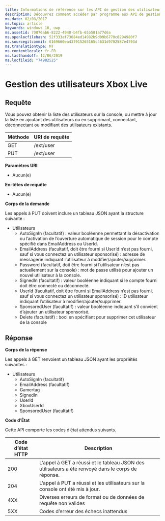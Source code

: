 ```yaml
---
title: Informations de référence sur les API de gestion des utilisateurs test Xbox Live
description: Découvrez comment accéder par programme aux API de gestion des utilisateurs.
ms.date: 02/08/2017
ms.topic: article
keywords: windows 10, uwp
ms.assetid: 70876ab6-8222-4940-b4fb-65b581a77d6a
ms.openlocfilehash: 52f333af73084ed14982b9d09b6770c8294980f7
ms.sourcegitcommit: 6169660ea437915265165c4631d9702587e4793d
ms.translationtype: MT
ms.contentlocale: fr-FR
ms.lasthandoff: 12/06/2019
ms.locfileid: "74902525"
---
```

# <a name="xbox-live-user-management"></a>Gestion des utilisateurs Xbox Live

## <a name="request"></a>Requête

Vous pouvez obtenir la liste des utilisateurs sur la console, ou mettre à jour la liste en ajoutant des utilisateurs ou en supprimant, connectant, déconnectant ou modifiant des utilisateurs existants.

| Méthode        | URI de requête     | 
| ------------- |-----------------|
| GET           | /ext/user |
| PUT           | /ext/user |


**Paramètres URI**

* Aucun(e)

**En-têtes de requête**

* Aucun(e)

**Corps de la demande**

Les appels à PUT doivent inclure un tableau JSON ayant la structure suivante :

* Utilisateurs
  * AutoSignIn (facultatif) : valeur booléenne permettant la désactivation ou l’activation de l’ouverture automatique de session pour le compte spécifié dans EmailAddress ou UserId.
  * EmailAddress (facultatif, doit être fourni si UserId n’est pas fourni, sauf si vous connectez un utilisateur sponsorisé) : adresse de messagerie indiquant l’utilisateur à modifier/ajouter/supprimer.
  * Password (facultatif, doit être fourni si l’utilisateur n’est pas actuellement sur la console) : mot de passe utilisé pour ajouter un nouvel utilisateur à la console.
  * SignedIn (facultatif) : valeur booléenne indiquant si le compte fourni doit être connecté ou déconnecté.
  * UserId (facultatif, doit être fourni si EmailAddress n’est pas fourni, sauf si vous connectez un utilisateur sponsorisé) : ID utilisateur indiquant l’utilisateur à modifier/ajouter/supprimer.
  * SponsoredUser (facultatif) : valeur booléenne indiquant s’il convient d’ajouter un utilisateur sponsorisé.
  * Delete (facultatif) : bool en spécifiant pour supprimer cet utilisateur de la console

## <a name="response"></a>Réponse

**Corps de la réponse**

Les appels à GET renvoient un tableau JSON ayant les propriétés suivantes :

* Utilisateurs
  * AutoSignIn (facultatif)
  * EmailAddress (facultatif)
  * Gamertag
  * SignedIn
  * UserId
  * XboxUserId
  * SponsoredUser (facultatif)
  
**Code d’État**

Cette API comporte les codes d’état attendus suivants.

| Code d’état HTTP   | Description     | 
| ------------------ |-----------------|
| 200                | L’appel à GET a réussi et le tableau JSON des utilisateurs a été renvoyé dans le corps de réponse. |
| 204                | L’appel à PUT a réussi et les utilisateurs sur la console ont été mis à jour. |
| 4XX                | Diverses erreurs de format ou de données de requête non valides |
| 5XX                | Codes d’erreur des échecs inattendus |
